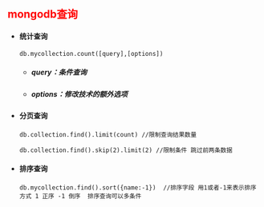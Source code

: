 ## <font color='red'>mongodb查询</font>



- #### 统计查询

  ```mysql
  db.mycollection.count([query],[options])
  ```

  - ##### query：条件查询

  - ##### options：修改技术的额外选项



- #### 分页查询

  ```mysql
  db.collection.find().limit(count) //限制查询结果数量
  
  db.collection.find().skip(2).limit(2) //限制条件 跳过前两条数据 
  ```





- #### 排序查询

  ```mysql
  db.mycollection.find().sort({name:-1})  //排序字段 用1或者-1来表示排序方式 1 正序 -1 倒序  排序查询可以多条件
  ```

  